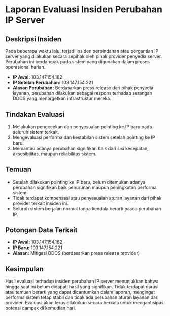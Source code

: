 # Laporan Evaluasi Insiden Perubahan IP Server

## Deskripsi Insiden
Pada beberapa waktu lalu, terjadi insiden perpindahan atau pergantian IP server yang dilakukan secara sepihak oleh pihak provider penyedia server. Perubahan ini berdampak pada sistem yang digunakan dalam proses operasional harian.

- **IP Awal:** 103.147.154.182
- **IP Setelah Perubahan:** 103.147.154.221
- **Alasan Perubahan:** Berdasarkan press release dari pihak penyedia layanan, perubahan dilakukan sebagai respons terhadap serangan DDOS yang menargetkan infrastruktur mereka.

## Tindakan Evaluasi
1. Melakukan pengecekan dan penyesuaian pointing ke IP baru pada seluruh sistem terkait.
2. Mengevaluasi performa dan kestabilan sistem setelah pointing ke IP baru.
3. Memantau adanya perubahan signifikan baik dari sisi kecepatan, aksesibilitas, maupun reliabilitas sistem.

## Temuan
- Setelah dilakukan pointing ke IP baru, belum ditemukan adanya perubahan signifikan baik penurunan maupun peningkatan performa sistem.
- Tidak terdapat kompensasi atau penyesuaian aturan layanan dari pihak provider terkait insiden ini.
- Seluruh sistem berjalan normal tanpa kendala berarti pasca perubahan IP.

## Potongan Data Terkait
- **IP Awal:** 103.147.154.182
- **IP Baru:** 103.147.154.221
- **Alasan:** Mitigasi DDOS (berdasarkan press release provider)

## Kesimpulan
Hasil evaluasi terhadap insiden perubahan IP server menunjukkan bahwa hingga saat ini belum didapati hasil yang signifikan. Tidak terdapat narasi atau temuan berarti yang dapat dicantumkan dalam laporan, mengingat performa sistem tetap stabil dan tidak ada perubahan aturan layanan dari provider. Evaluasi akan terus dilakukan secara berkala untuk mengantisipasi potensi dampak di kemudian hari.
